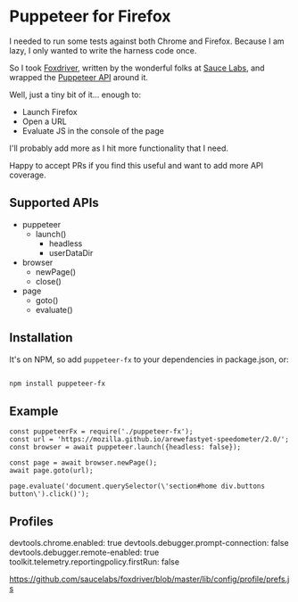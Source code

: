# Puppeteer for Firefox

I needed to run some tests against both Chrome and Firefox. Because I am lazy, I only wanted to write the harness code once.

So I took [Foxdriver](https://github.com/saucelabs/foxdriver), written by the wonderful folks at [Sauce Labs](https://saucelabs.com/), and wrapped the [Puppeteer API](https://github.com/GoogleChrome/puppeteer/) around it.

Well, just a tiny bit of it... enough to:

* Launch Firefox
* Open a URL
* Evaluate JS in the console of the page

I'll probably add more as I hit more functionality that I need.

Happy to accept PRs if you find this useful and want to add more API coverage.

## Supported APIs

* puppeteer
  * launch()
    * headless
    * userDataDir
* browser
  * newPage()
  * close()
* page
  * goto()
  * evaluate()


## Installation

It's on NPM, so add `puppeteer-fx` to your dependencies in package.json, or:

```bash

npm install puppeteer-fx
```

## Example

```
const puppeteerFx = require('./puppeteer-fx');
const url = 'https://mozilla.github.io/arewefastyet-speedometer/2.0/';
const browser = await puppeteer.launch({headless: false});

const page = await browser.newPage();
await page.goto(url);

page.evaluate('document.querySelector(\'section#home div.buttons button\').click()');
```

## Profiles


devtools.chrome.enabled: true
devtools.debugger.prompt-connection: false
devtools.debugger.remote-enabled: true
toolkit.telemetry.reportingpolicy.firstRun: false

https://github.com/saucelabs/foxdriver/blob/master/lib/config/profile/prefs.js


